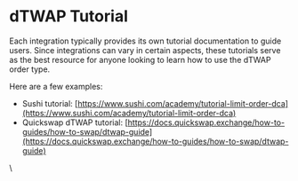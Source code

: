 # dTWAP Tutorial

Each integration typically provides its own tutorial documentation to guide users. Since integrations can vary in certain aspects, these tutorials serve as the best resource for anyone looking to learn how to use the dTWAP order type.

Here are a few examples:

* Sushi tutorial: [https://www.sushi.com/academy/tutorial-limit-order-dca](https://www.sushi.com/academy/tutorial-limit-order-dca)
* Quickswap dTWAP tutorial: [https://docs.quickswap.exchange/how-to-guides/how-to-swap/dtwap-guide](https://docs.quickswap.exchange/how-to-guides/how-to-swap/dtwap-guide)

\
